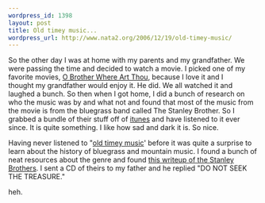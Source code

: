```yaml
--- 
wordpress_id: 1398
layout: post
title: Old timey music...
wordpress_url: http://www.nata2.org/2006/12/19/old-timey-music/
---
```

<p>So the other day I was at home with my parents and my grandfather. We were passing the time and decided to watch a movie. I picked one of my favorite movies, <a href="http://imdb.com/title/tt0190590/">O Brother Where Art Thou</a>, because I love it and I thought&nbsp;my grandfather would enjoy it. He did. We all watched it and laughed a bunch. So then when I got home, I did a bunch of research on who the music was by and what not and found that most of the music from the movie is from the bluegrass band called The Stanley Brother. So I grabbed a bundle of their stuff off of <a href="http://phobos.apple.com/WebObjects/MZStore.woa/wa/viewAlbum?id=863533&amp;s=143441">itunes</a> and have listened to it ever since. It is quite something. I like how sad and dark it is. So nice.</p> <p>Having never listened to "<a href="http://www.slipcue.com/music/country/countrystyles/bluegrass/old_timey.html">old timey music</a>' before it was quite a surprise to learn about the history of bluegrass and mountain music. I found a bunch of neat resources about the genre and found <a href="http://www.slipcue.com/music/country/countryartists/stanleybrothers.html">this writeup of the Stanley Brothers</a>. I sent a CD of theirs to my father and he replied "DO NOT SEEK THE TREASURE."</p> <p>heh.</p>
